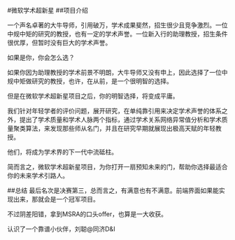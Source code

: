 #微软学术超新星
##项目介绍

一个声名卓著的大牛导师，引用破万，学术成果斐然，招生很少且竞争激烈。一位中规中矩的研究的教授，也有一定的学术声誉。一位新入行的助理教授，招生条件很优厚，但暂时没有巨大的学术声誉。

如果是你，你会怎么选？

如果你因为助理教授的学术前景不明朗，大牛导师又没有申上，因此选择了一位中规中矩做研究的教授，也许，在从前，是一个很明智的选择。

但是在微软学术超新星项目之后，你的明智选择，将变成平庸。

我们针对年轻学者的评价问题，展开研究，在单纯靠引用来决定学术声誉的体系之外，提出了学术质量和学术人脉两个指标，通过学术关系网络异常值分析和学术质量聚类算法，来发现那些师从名门，并且在研究早期就展现出极高天赋的年轻教授。

他们，将成为学术界的下一代中流砥柱。

简而言之，微软学术超新星项目，为你打开一扇预知未来的门，帮助你选择最适合你的未来学术引路人。

##总结
最后名次是决赛第三，总而言之，有满意也有不满意。前端界面如果能实现出来，那就会是一个冠军项目。

不过阴差阳错，拿到MSRA的口头offer，也算是一大收获。

认识了一个靠谱小伙伴，刘聪@同济D&I

